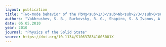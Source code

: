 ```yaml
---
layout: publication
title: "Two-mode behavior of the PbMg<sub>1/3</sub>Nb<sub>2/3</sub>O<sub>3</sub> relaxor"
authors: "Vakhrushev, S. B., Burkovsky, R. G., Shapiro, S. & Ivanov, A."
date: 05.05.2010
year: 2010
journal: "Physics of the Solid State"
source: https://doi.org/10.1134/S106378341005001X
---
```

